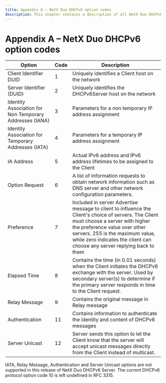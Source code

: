 ```yaml
---
title: Appendix A – NetX Duo DHCPv6 option codes
description: This chapter contains a description of all NetX Duo DHCPv6 option codes.
---
```


# Appendix A – NetX Duo DHCPv6 option codes

| Option              | Code            | Description |
| ------------------- | ------------------- | --------------- |
| Client Identifier DUID | 1 | Uniquely identifies a Client host on the network |
| Server Identifier (DUID) | 2 | Uniquely identifies the DHCPv6Server host on the network |
| Identity Association for Non Temporary Addresses (IANA) | 3 | Parameters for a non temporary IP address assignment |
| Identity Association for Temporary Addresses (IATA) | 4 | Parameters for a temporary IP address assignment |
| IA Address | 5 | Actual IPv6 address and IPv6 address lifetimes to be assigned to the Client |
| Option Request | 6 | A list of information requests to obtain network information such as DNS server and other network configuration parameters. |
| Preference | 7 | Included in server Advertise message to client to influence the Client's choice of servers. The Client must choose a server with higher the preference value over other servers. 255 is the maximum value, while zero indicates the client can choose any server replying back to them |
| Elapsed Time | 8 | Contains the time (in 0.01 seconds) when the Client initiates the DHCPv6 exchange with the server. Used by secondary server(s) to determine if the primary server responds in time to the Client request. |
| Relay Message | 9 | Contains the original message in Relay message | 
| Authentication | 11 | Contains information to authenticate the identity and content of DHCPv6 messages |
| Server Unicast | 12 | Server sends this option to let the Client know that the server will accept unicast messages directly from the Client instead of multicast. |

IATA, Relay Message, Authentication and Server Unicast options are not supported in this release of NetX Duo DHCPv6 Server. The current DHCPv6 protocol option code 10 is left undefined in RFC 3315.